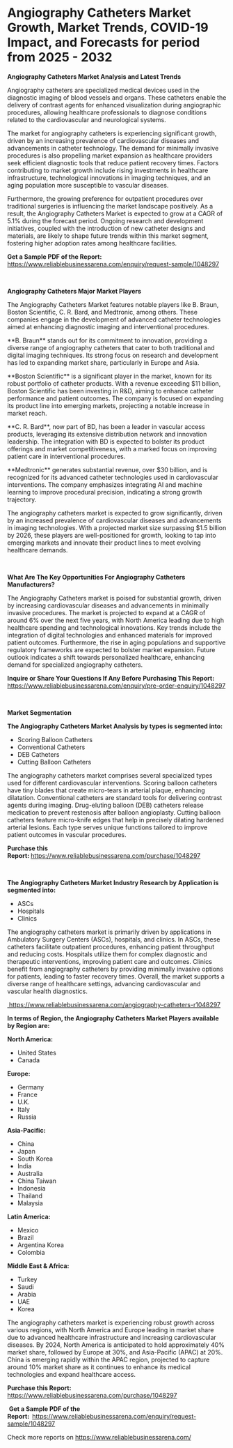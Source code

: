 <p><h1>Angiography Catheters Market Growth, Market Trends, COVID-19 Impact, and Forecasts for period from 2025 - 2032</h1></p><p><strong>Angiography Catheters Market Analysis and Latest Trends</strong></p>
<p><p>Angiography catheters are specialized medical devices used in the diagnostic imaging of blood vessels and organs. These catheters enable the delivery of contrast agents for enhanced visualization during angiographic procedures, allowing healthcare professionals to diagnose conditions related to the cardiovascular and neurological systems. </p><p>The market for angiography catheters is experiencing significant growth, driven by an increasing prevalence of cardiovascular diseases and advancements in catheter technology. The demand for minimally invasive procedures is also propelling market expansion as healthcare providers seek efficient diagnostic tools that reduce patient recovery times. Factors contributing to market growth include rising investments in healthcare infrastructure, technological innovations in imaging techniques, and an aging population more susceptible to vascular diseases.</p><p>Furthermore, the growing preference for outpatient procedures over traditional surgeries is influencing the market landscape positively. As a result, the Angiography Catheters Market is expected to grow at a CAGR of 5.1% during the forecast period. Ongoing research and development initiatives, coupled with the introduction of new catheter designs and materials, are likely to shape future trends within this market segment, fostering higher adoption rates among healthcare facilities.</p></p>
<p><strong>Get a Sample PDF of the Report:&nbsp;</strong> <a href="https://www.reliablebusinessarena.com/enquiry/request-sample/1048297?utm_campaign=3019&utm_medium=2&utm_source=Github&utm_content=ia&utm_term=04032025&utm_id=angiography-catheters">https://www.reliablebusinessarena.com/enquiry/request-sample/1048297</a></p>
<p>&nbsp;</p>
<p><strong>Angiography Catheters Major Market Players</strong></p>
<p><p>The Angiography Catheters Market features notable players like B. Braun, Boston Scientific, C. R. Bard, and Medtronic, among others. These companies engage in the development of advanced catheter technologies aimed at enhancing diagnostic imaging and interventional procedures.</p><p>**B. Braun** stands out for its commitment to innovation, providing a diverse range of angiography catheters that cater to both traditional and digital imaging techniques. Its strong focus on research and development has led to expanding market share, particularly in Europe and Asia.</p><p>**Boston Scientific** is a significant player in the market, known for its robust portfolio of catheter products. With a revenue exceeding $11 billion, Boston Scientific has been investing in R&D, aiming to enhance catheter performance and patient outcomes. The company is focused on expanding its product line into emerging markets, projecting a notable increase in market reach.</p><p>**C. R. Bard**, now part of BD, has been a leader in vascular access products, leveraging its extensive distribution network and innovation leadership. The integration with BD is expected to bolster its product offerings and market competitiveness, with a marked focus on improving patient care in interventional procedures.</p><p>**Medtronic** generates substantial revenue, over $30 billion, and is recognized for its advanced catheter technologies used in cardiovascular interventions. The company emphasizes integrating AI and machine learning to improve procedural precision, indicating a strong growth trajectory.</p><p>The angiography catheters market is expected to grow significantly, driven by an increased prevalence of cardiovascular diseases and advancements in imaging technologies. With a projected market size surpassing $1.5 billion by 2026, these players are well-positioned for growth, looking to tap into emerging markets and innovate their product lines to meet evolving healthcare demands.</p></p>
<p>&nbsp;</p>
<p><strong>What Are The Key Opportunities For Angiography Catheters Manufacturers?</strong></p>
<p><p>The Angiography Catheters market is poised for substantial growth, driven by increasing cardiovascular diseases and advancements in minimally invasive procedures. The market is projected to expand at a CAGR of around 6% over the next five years, with North America leading due to high healthcare spending and technological innovations. Key trends include the integration of digital technologies and enhanced materials for improved patient outcomes. Furthermore, the rise in aging populations and supportive regulatory frameworks are expected to bolster market expansion. Future outlook indicates a shift towards personalized healthcare, enhancing demand for specialized angiography catheters.</p></p>
<p><strong>Inquire or Share Your Questions If Any Before Purchasing This Report:</strong> <a href="https://www.reliablebusinessarena.com/enquiry/pre-order-enquiry/1048297?utm_campaign=3019&utm_medium=2&utm_source=Github&utm_content=ia&utm_term=04032025&utm_id=angiography-catheters">https://www.reliablebusinessarena.com/enquiry/pre-order-enquiry/1048297</a></p>
<p>&nbsp;</p>
<p><strong>Market Segmentation</strong></p>
<p><strong>The Angiography Catheters Market Analysis by types is segmented into:</strong></p>
<p><ul><li>Scoring Balloon Catheters</li><li>Conventional Catheters</li><li>DEB Catheters</li><li>Cutting Balloon Catheters</li></ul></p>
<p><p>The angiography catheters market comprises several specialized types used for different cardiovascular interventions. Scoring balloon catheters have tiny blades that create micro-tears in arterial plaque, enhancing dilatation. Conventional catheters are standard tools for delivering contrast agents during imaging. Drug-eluting balloon (DEB) catheters release medication to prevent restenosis after balloon angioplasty. Cutting balloon catheters feature micro-knife edges that help in precisely dilating hardened arterial lesions. Each type serves unique functions tailored to improve patient outcomes in vascular procedures.</p></p>
<p><strong>Purchase this Report:&nbsp;</strong><a href="https://www.reliablebusinessarena.com/purchase/1048297?utm_campaign=3019&utm_medium=2&utm_source=Github&utm_content=ia&utm_term=04032025&utm_id=angiography-catheters">https://www.reliablebusinessarena.com/purchase/1048297</a></p>
<p>&nbsp;</p>
<p><strong>The Angiography Catheters Market Industry Research by Application is segmented into:</strong></p>
<p><ul><li>ASCs</li><li>Hospitals</li><li>Clinics</li></ul></p>
<p><p>The angiography catheters market is primarily driven by applications in Ambulatory Surgery Centers (ASCs), hospitals, and clinics. In ASCs, these catheters facilitate outpatient procedures, enhancing patient throughput and reducing costs. Hospitals utilize them for complex diagnostic and therapeutic interventions, improving patient care and outcomes. Clinics benefit from angiography catheters by providing minimally invasive options for patients, leading to faster recovery times. Overall, the market supports a diverse range of healthcare settings, advancing cardiovascular and vascular health diagnostics.</p></p>
<p><a href="https://www.reliablebusinessarena.com/angiography-catheters-r1048297?utm_campaign=3019&utm_medium=2&utm_source=Github&utm_content=ia&utm_term=04032025&utm_id=angiography-catheters">&nbsp;https://www.reliablebusinessarena.com/angiography-catheters-r1048297</a></p>
<p><strong>In terms of Region, the Angiography Catheters Market Players available by Region are:</strong></p>
<p>
    <p> <strong> North America: </strong>
        <ul>
            <li>United States</li>
            <li>Canada</li>
        </ul>
        </p> 
    <p> <strong> Europe: </strong>
        <ul>
            <li>Germany</li>
            <li>France</li>
            <li>U.K.</li>
            <li>Italy</li>
            <li>Russia</li>
        </ul>
        </p> 
    <p> <strong> Asia-Pacific: </strong>
        <ul>
            <li>China</li>
            <li>Japan</li>
            <li>South Korea</li>
            <li>India</li>
            <li>Australia</li>
            <li>China Taiwan</li>
            <li>Indonesia</li>
            <li>Thailand</li>
            <li>Malaysia</li>
        </ul>
        </p> 
    <p> <strong> Latin America: </strong>
        <ul>
            <li>Mexico</li>
            <li>Brazil</li>
            <li>Argentina Korea</li>
            <li>Colombia</li>
        </ul>
        </p> 
    <p> <strong> Middle East & Africa: </strong>
        <ul>
            <li>Turkey</li>
            <li>Saudi</li>
            <li>Arabia</li>
            <li>UAE</li>
            <li>Korea</li>
        </ul>
    </p>
    </p>
<p><p>The angiography catheters market is experiencing robust growth across various regions, with North America and Europe leading in market share due to advanced healthcare infrastructure and increasing cardiovascular diseases. By 2024, North America is anticipated to hold approximately 40% market share, followed by Europe at 30%, and Asia-Pacific (APAC) at 20%. China is emerging rapidly within the APAC region, projected to capture around 10% market share as it continues to enhance its medical technologies and expand healthcare access.</p></p>
<p><strong>Purchase this Report: </strong><a href="https://www.reliablebusinessarena.com/purchase/1048297?utm_campaign=3019&utm_medium=2&utm_source=Github&utm_content=ia&utm_term=04032025&utm_id=angiography-catheters">https://www.reliablebusinessarena.com/purchase/1048297</a></p>
<p>&nbsp;<strong>Get a Sample PDF of the Report:&nbsp;&nbsp;</strong><a href="https://www.reliablebusinessarena.com/enquiry/request-sample/1048297?utm_campaign=3019&utm_medium=2&utm_source=Github&utm_content=ia&utm_term=04032025&utm_id=angiography-catheters">https://www.reliablebusinessarena.com/enquiry/request-sample/1048297</a></p>
<p><strong></strong></p>
<p>Check more reports on <a href="https://www.reliablebusinessarena.com/?utm_campaign=3019&utm_medium=2&utm_source=Github&utm_content=ia&utm_term=04032025&utm_id=angiography-catheters">https://www.reliablebusinessarena.com/</a></p>